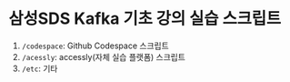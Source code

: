 # 삼성SDS Kafka 기초 강의 실습 스크립트
1. ```/codespace```: Github Codespace 스크립트
1. ```/acessly```: accessly(자체 실습 플랫폼) 스크립트
1. ```/etc```: 기타
